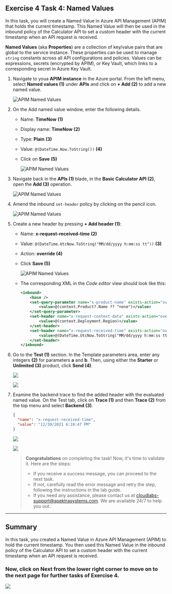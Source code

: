 ## Exercise 4 Task 4: Named Values

In this task, you will create a Named Value in Azure API Management (APIM) that holds the current timestamp. This Named Value will then be used in the inbound policy of the Calculator API to set a custom header with the current timestamp when an API request is received.

**Named Values** (aka **Properties**) are a collection of key/value pairs that are global to the service instance. These properties can be used to manage `string` constants across all API configurations and policies. Values can be expressions, secrets (encrypted by APIM), or Key Vault, which links to a corresponding secret in Azure Key Vault.

1. Navigate to youa **APIM instance** in the Azure portal. From the left menu, select **Named values (1)** under **APIs** and click on **+ Add (2)** to add a new named value.

    ![APIM Named Values](media/E4T4S1-0209.png)
  
1. On the Add named value window, enter the following details. 

    - Name: **TimeNow** **(1)**
    - Display name: **TimeNow** **(2)**
    - Type: **Plain** **(3)**
    - Value: `@(DateTime.Now.ToString())` **(4)**
    - Click on **Save** **(5)**

      ![APIM Named Values](media/add-name.png)

1. Navigate back in the **APIs (1)** blade, in the **Basic Calculator API (2)**, open the **Add (3)** operation. 

    ![APIM Named Values](media/E4T4S3-0209.png)  
    
1. Amend the inbound `set-header` policy by clicking on the pencil icon.

    ![APIM Named Values](media/E4T4S4-0209.png)

1. Create a new header by pressing **+ Add header (1)**:
  
    - Name: **x-request-received-time (2)**
    - Value: `@(DateTime.UtcNow.ToString("MM/dd/yyyy h:mm:ss tt"))` **(3)**
    - Action: **override (4)**
    - Click **Save (5)**

      ![APIM Named Values](media/E4T4S5-0209.png)
      
    - The corresponding XML in the *Code editor* view should look like this: 

      ```xml    
      <inbound>
          <base />
          <set-query-parameter name="x-product-name" exists-action="override">
              <value>@(context.Product?.Name ?? "none")</value>
          </set-query-parameter>
          <set-header name="x-request-context-data" exists-action="override">
              <value>@(context.Deployment.Region)</value>
          </set-header>
          <set-header name="x-request-received-time" exists-action="override">
              <value>@(DateTime.UtcNow.ToString("MM/dd/yyyy h:mm:ss tt"))</value>
          </set-header>
      </inbound>
      ```

1. Go to the **Test (1)** section. In the Template parameters area, enter any integers **(2)** for parameters **a** and **b**. Then, using either the **Starter** or **Unlimited (3)** product, click **Send (4)**.

    ![](media/p12t4p6(1).png)

    ![](media/p12t4p6.png) 

1. Examine the backend trace to find the added header with the evaluated named value. On the Test tab, click on **Trace (1)** and then **Trace (2)** from the top menu and select **Backend (3)**.

    ```json
    {
      "name": "x-request-received-time",
      "value": "12/30/2021 6:10:47 PM"
    }
    ```
   ![](./media/E4T4S7-0209.png)

   ![](./media/E4T4S7.2-0209.png)

   > **Congratulations** on completing the task! Now, it's time to validate it. Here are the steps:
   > - If you receive a success message, you can proceed to the next task.
   > - If not, carefully read the error message and retry the step, following the instructions in the lab guide. 
   > - If you need any assistance, please contact us at cloudlabs-support@spektrasystems.com. We are available 24/7 to help you out.
         
      <validation step="0b2d0949-fa33-4cd3-a097-c56bbc605dcc" />
---

## Summary

In this task, you created a Named Value in Azure API Management (APIM) to hold the current timestamp. You then used this Named Value in the inbound policy of the Calculator API to set a custom header with the current timestamp when an API request is received.

### Now, click on Next from the lower right corner to move on to the next page for further tasks of Exercise 4.

  ![](../gs/media/nextpagetab.png)
